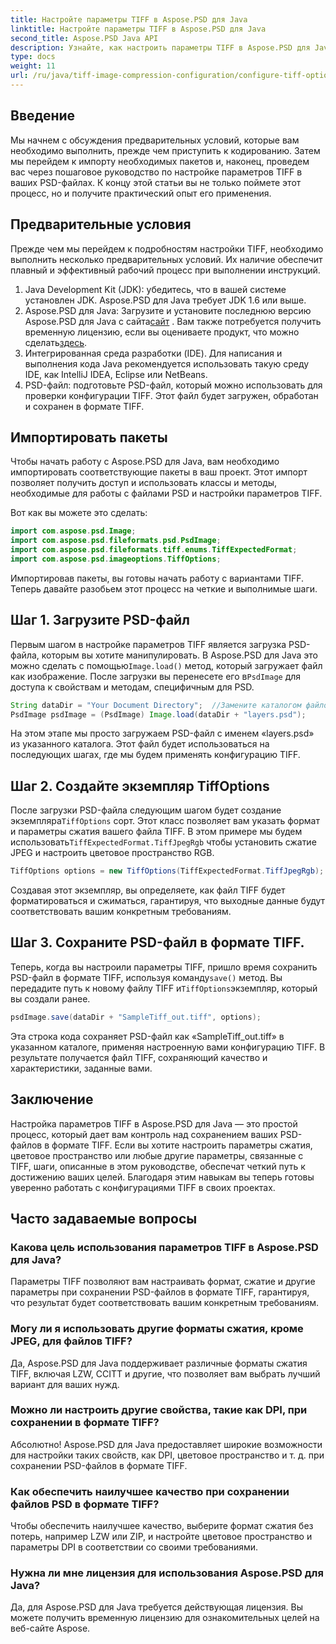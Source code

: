 ```yaml
---
title: Настройте параметры TIFF в Aspose.PSD для Java
linktitle: Настройте параметры TIFF в Aspose.PSD для Java
second_title: Aspose.PSD Java API
description: Узнайте, как настроить параметры TIFF в Aspose.PSD для Java, с помощью пошагового руководства. Научитесь манипулировать изображениями, сохраняя PSD-файлы в формате TIFF высокого качества.
type: docs
weight: 11
url: /ru/java/tiff-image-compression-configuration/configure-tiff-options/
---
```

## Введение

Мы начнем с обсуждения предварительных условий, которые вам необходимо выполнить, прежде чем приступить к кодированию. Затем мы перейдем к импорту необходимых пакетов и, наконец, проведем вас через пошаговое руководство по настройке параметров TIFF в ваших PSD-файлах. К концу этой статьи вы не только поймете этот процесс, но и получите практический опыт его применения.

## Предварительные условия

Прежде чем мы перейдем к подробностям настройки TIFF, необходимо выполнить несколько предварительных условий. Их наличие обеспечит плавный и эффективный рабочий процесс при выполнении инструкций.

1. Java Development Kit (JDK): убедитесь, что в вашей системе установлен JDK. Aspose.PSD для Java требует JDK 1.6 или выше.
2.  Aspose.PSD для Java: Загрузите и установите последнюю версию Aspose.PSD для Java с сайта[сайт](https://releases.aspose.com/psd/java/) . Вам также потребуется получить временную лицензию, если вы оцениваете продукт, что можно сделать[здесь](https://purchase.aspose.com/temporary-license/).
3. Интегрированная среда разработки (IDE). Для написания и выполнения кода Java рекомендуется использовать такую среду IDE, как IntelliJ IDEA, Eclipse или NetBeans.
4. PSD-файл: подготовьте PSD-файл, который можно использовать для проверки конфигурации TIFF. Этот файл будет загружен, обработан и сохранен в формате TIFF.

## Импортировать пакеты

Чтобы начать работу с Aspose.PSD для Java, вам необходимо импортировать соответствующие пакеты в ваш проект. Этот импорт позволяет получить доступ и использовать классы и методы, необходимые для работы с файлами PSD и настройки параметров TIFF.

Вот как вы можете это сделать:

```java
import com.aspose.psd.Image;
import com.aspose.psd.fileformats.psd.PsdImage;
import com.aspose.psd.fileformats.tiff.enums.TiffExpectedFormat;
import com.aspose.psd.imageoptions.TiffOptions;
```

Импортировав пакеты, вы готовы начать работу с вариантами TIFF. Теперь давайте разобьем этот процесс на четкие и выполнимые шаги.

## Шаг 1. Загрузите PSD-файл

 Первым шагом в настройке параметров TIFF является загрузка PSD-файла, которым вы хотите манипулировать. В Aspose.PSD для Java это можно сделать с помощью`Image.load()` метод, который загружает файл как изображение. После загрузки вы перенесете его в`PsdImage` для доступа к свойствам и методам, специфичным для PSD.

```java
String dataDir = "Your Document Directory";  //Замените каталогом файлов
PsdImage psdImage = (PsdImage) Image.load(dataDir + "layers.psd");
```

На этом этапе мы просто загружаем PSD-файл с именем «layers.psd» из указанного каталога. Этот файл будет использоваться на последующих шагах, где мы будем применять конфигурацию TIFF.

## Шаг 2. Создайте экземпляр TiffOptions

 После загрузки PSD-файла следующим шагом будет создание экземпляра`TiffOptions` сорт. Этот класс позволяет вам указать формат и параметры сжатия вашего файла TIFF. В этом примере мы будем использовать`TiffExpectedFormat.TiffJpegRgb` чтобы установить сжатие JPEG и настроить цветовое пространство RGB.

```java
TiffOptions options = new TiffOptions(TiffExpectedFormat.TiffJpegRgb);
```

Создавая этот экземпляр, вы определяете, как файл TIFF будет форматироваться и сжиматься, гарантируя, что выходные данные будут соответствовать вашим конкретным требованиям.

## Шаг 3. Сохраните PSD-файл в формате TIFF.

 Теперь, когда вы настроили параметры TIFF, пришло время сохранить PSD-файл в формате TIFF, используя команду`save()` метод. Вы передадите путь к новому файлу TIFF и`TiffOptions`экземпляр, который вы создали ранее.

```java
psdImage.save(dataDir + "SampleTiff_out.tiff", options);
```

Эта строка кода сохраняет PSD-файл как «SampleTiff_out.tiff» в указанном каталоге, применяя настроенную вами конфигурацию TIFF. В результате получается файл TIFF, сохраняющий качество и характеристики, заданные вами.

## Заключение

Настройка параметров TIFF в Aspose.PSD для Java — это простой процесс, который дает вам контроль над сохранением ваших PSD-файлов в формате TIFF. Если вы хотите настроить параметры сжатия, цветовое пространство или любые другие параметры, связанные с TIFF, шаги, описанные в этом руководстве, обеспечат четкий путь к достижению ваших целей. Благодаря этим навыкам вы теперь готовы уверенно работать с конфигурациями TIFF в своих проектах.

## Часто задаваемые вопросы

### Какова цель использования параметров TIFF в Aspose.PSD для Java?
Параметры TIFF позволяют вам настраивать формат, сжатие и другие параметры при сохранении PSD-файлов в формате TIFF, гарантируя, что результат будет соответствовать вашим конкретным требованиям.

### Могу ли я использовать другие форматы сжатия, кроме JPEG, для файлов TIFF?
Да, Aspose.PSD для Java поддерживает различные форматы сжатия TIFF, включая LZW, CCITT и другие, что позволяет вам выбрать лучший вариант для ваших нужд.

### Можно ли настроить другие свойства, такие как DPI, при сохранении в формате TIFF?
Абсолютно! Aspose.PSD для Java предоставляет широкие возможности для настройки таких свойств, как DPI, цветовое пространство и т. д. при сохранении PSD-файлов в формате TIFF.

### Как обеспечить наилучшее качество при сохранении файлов PSD в формате TIFF?
Чтобы обеспечить наилучшее качество, выберите формат сжатия без потерь, например LZW или ZIP, и настройте цветовое пространство и параметры DPI в соответствии со своими требованиями.

### Нужна ли мне лицензия для использования Aspose.PSD для Java?
Да, для Aspose.PSD для Java требуется действующая лицензия. Вы можете получить временную лицензию для ознакомительных целей на веб-сайте Aspose.